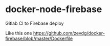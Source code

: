 # docker-node-firebase
Gitlab CI to Firebase deploy
 
Like this one https://github.com/zevdg/docker-firebase/blob/master/Dockerfile

